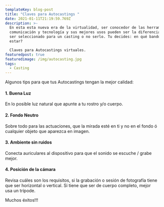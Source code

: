 ```yaml
---
templateKey: blog-post
title: "Claves para Autocastings "
date: 2021-01-11T21:19:59.769Z
description: >-
  En esta esta nueva era de la virtualidad, ser conocedor de las herramientas de
  comunicación y tecnología y sus mejores usos pueden ser la diferencia entre
  ser seleccionado para un casting o no serlo. Tu decides: en qué bando quieres
  estar?

  Claves para Autocastings virtuales.
featuredpost: true
featuredimage: /img/autocasting.jpg
tags:
  - Casting
---
```

<!--StartFragment-->

Algunos tips para que tus Autocastings tengan la mejor calidad:

#### 1. Buena Luz

En lo posible luz natural que apunte a tu rostro y/o cuerpo.

#### 2. Fondo Neutro

Sobre todo para las actuaciones, que la mirada esté en ti y no en el fondo ó cualquier objeto que aparezca en imagen.

#### 3. Ambiente sin ruidos

Conecta auriculares al dispositivo para que el sonido se escuche / grabe mejor.

#### 4. Posición de la cámara

Revisa cuáles son los requisitos, si la grabación o sesión de fotografía tiene que ser horizontal o vertical. Si tiene que ser de cuerpo completo, mejor usa un trípode.

Muchos éxitos!!!

<!--EndFragment-->